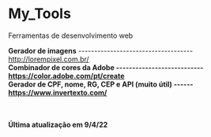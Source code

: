 # My_Tools
Ferramentas de desenvolvimento web


<b>Gerador de imagens</b> ------------------------------------ http://lorempixel.com.br/
<br>
<b>Combinador de cores da Adobe<b> --------------------------- https://color.adobe.com/pt/create
<br>
<b>Gerador de CPF, nome, RG, CEP e API (muito útil)</b> ------ https://www.invertexto.com/






<br><br>
<b>Última atualização em 9/4/22</b>
